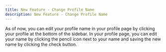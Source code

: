 ```yaml
---
title: New Feature - Change Profile Name
description: New Feature - Change Profile Name
---
```


As of now, you can edit your profile name in your profile page by clicking your profile at the bottom of the sidebar. In your profile page, you can edit your name by clicking the pencil icon next to your name and saving the new name by clicking the check button.

